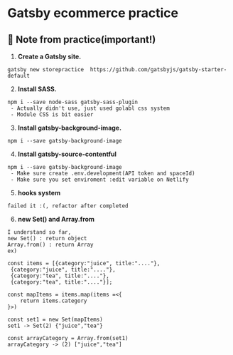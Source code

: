 # Gatsby ecommerce practice

## 🚀 Note from practice(important!)

1.  **Create a Gatsby site.**
```
gatsby new storepractice  https://github.com/gatsbyjs/gatsby-starter-default
```

2. **Install SASS.**

```
npm i --save node-sass gatsby-sass-plugin
 - Actually didn't use, just used golabl css system
 - Module CSS is bit easier 
```

3. **Install gatsby-background-image.**

```
npm i --save gatsby-background-image
```

4. **Install gatsby-source-contentful**

```
npm i --save gatsby-background-image
 - Make sure create .env.development(API token and spaceId)
 - Make sure you set enviroment :edit variable on Netlify 
```

5. **hooks system**

```
failed it :(, refactor after completed 
```

6. **new Set() and Array.from**

```
I understand so far, 
new Set() : return object 
Array.from() : return Array
ex)

const items = [{category:"juice", title:"...."},
 {category:"juice", title:"...."},
 {category:"tea", title:"...."},
 {category:"tea", title:"...."}];

const mapItems = items.map(items =<{
    return items.category
}>) 

const set1 = new Set(mapItems)
set1 -> Set(2) {"juice","tea"}

const arrayCategory = Array.from(set1)
arrayCategory -> (2) ["juice","tea"]


```